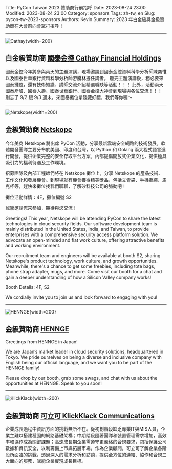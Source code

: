 Title: PyCon Taiwan 2023 贊助商行前招呼
Date: 2023-08-24 23:00
Modified: 2023-08-24 23:00
Category: sponsors
Tags: zh-tw, en
Slug: pycon-tw-2023-sponsors
Authors: Kevin
Summary: 2023 年白金級與金級贊助商在大會前向會眾打招呼！

---
![Cathay](images/2023-08-24-pycon-tw-2023-sponsors/Cathay.png){width=200}
## 白金級贊助商 [國泰金控 Cathay Financial Holdings](https://www.cathayholdings.com/holdings/)

國泰金控今年將參與兩天的主題演講，現場邀請到國泰金控資料科學分析師陳奕惟以及國泰世華銀行資料科學分析師游騰林擔任講者。
聽完主題演講後，務必要來國泰攤位，還有技術短講、講師交流介紹精選職缺等活動！！！
此外，活動兩天國泰產險、國泰人壽、國泰世華銀行、國泰金控大神會到現場與各位交流！！！
別忘了 9/2 跟 9/3 週末，來國泰攤位拿隱藏好禮，我們等你喔～

---
![Netskope](images/2023-08-24-pycon-tw-2023-sponsors/Netskope.png){width=200}
## 金級贊助商 [Netskope](https://www.netskope.com/)

今年美商 Netskope 將出席 PyCon 活動，分享最新雲端安全網路的技術發展。軟體開發團隊主要分布於美國、印度和台灣，以 Python 和 Golang 兩大程式語言進行開發，提供企業完整的安全存取平台方案。內部提倡開放式企業文化，提供極具吸引力的福利待遇及工作環境。

招募團隊及內部工程師們將在 Netskope 攤位上，分享 Netskope 的產品技術、工作文化和發展機會。到現場就有機會獲得精美獎品，包括文青袋、手機掛繩、馬克杯等，趕快來攤位找我們聊聊，了解矽科技公司的脈動吧！

攤位活動詳情：4F，攤位編號 S2

誠摯邀請您來參加，期待與您交流！


Greetings! This year, Netskope will be attending PyCon to share the latest technologies in cloud security fields. Our software development team is mainly distributed in the United States, India, and Taiwan, to provide enterprises with a comprehensive security access platform solution. We advocate an open-minded and flat work culture, offering attractive benefits and working environment.

Our recruitment team and engineers will be available at booth S2, sharing Netskope's product technology, work culture, and growth opportunities. Meanwhile, there's a chance to get some freebies, including tote bags, phone strap adapter, mugs, and more. Come visit our booth for a chat and gain a deeper understanding of how a Silicon Valley company works!

Booth Details: 4F, S2

We cordially invite you to join us and look forward to engaging with you!

---
![HENNGE](images/2023-08-24-pycon-tw-2023-sponsors/HENNGE.png){width=200}
## 金級贊助商 [HENNGE](https://hennge.com/global)

Greetings from HENNGE in Japan!

We are Japan’s market leader in cloud security solutions, headquartered in Tokyo. We pride ourselves on being a diverse and inclusive company with English being our official language, and we want you to be part of the HENNGE family!

Please drop by our booth, grab some swags, and chat with us about the opportunities at HENNGE. Speak to you soon!

---
![KlickKlack](images/2023-08-24-pycon-tw-2023-sponsors/KlickKlack.png){width=200}
## 金級贊助商 [可立可 KlickKlack Communications](https://www.kkco.com.tw/)

企業成長過程中資訊方面的挑戰無所不在。從初創階段缺乏專業IT與MIS人員，企業主難以搭建穩固的網路基礎架構；中期階段隨著團隊和裝置管理需求增加，高效率和協作成為關鍵課題；高速成長期企業需遵守更嚴格的合規要求，包括保護公司數據和資訊安全，以利籌備上市與拓展市場。作為企業顧問，可立可了解企業各階段所面臨的挑戰，透過深入的需求分析和訪談，提供全方位的連結、協作和合規三大面向的服務，賦能企業實現成長目標。

